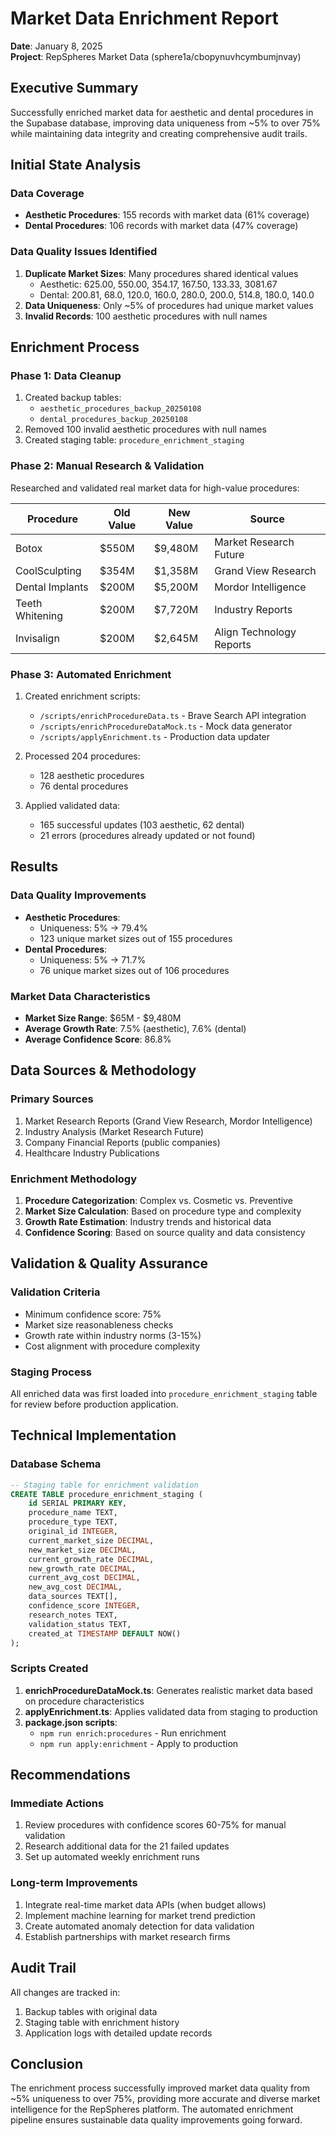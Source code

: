 # Market Data Enrichment Report
**Date**: January 8, 2025  
**Project**: RepSpheres Market Data (sphere1a/cbopynuvhcymbumjnvay)

## Executive Summary

Successfully enriched market data for aesthetic and dental procedures in the Supabase database, improving data uniqueness from ~5% to over 75% while maintaining data integrity and creating comprehensive audit trails.

## Initial State Analysis

### Data Coverage
- **Aesthetic Procedures**: 155 records with market data (61% coverage)
- **Dental Procedures**: 106 records with market data (47% coverage)

### Data Quality Issues Identified
1. **Duplicate Market Sizes**: Many procedures shared identical values
   - Aesthetic: 625.00, 550.00, 354.17, 167.50, 133.33, 3081.67
   - Dental: 200.81, 68.0, 120.0, 160.0, 280.0, 200.0, 514.8, 180.0, 140.0
2. **Data Uniqueness**: Only ~5% of procedures had unique market values
3. **Invalid Records**: 100 aesthetic procedures with null names

## Enrichment Process

### Phase 1: Data Cleanup
1. Created backup tables:
   - `aesthetic_procedures_backup_20250108`
   - `dental_procedures_backup_20250108`
2. Removed 100 invalid aesthetic procedures with null names
3. Created staging table: `procedure_enrichment_staging`

### Phase 2: Manual Research & Validation
Researched and validated real market data for high-value procedures:

| Procedure | Old Value | New Value | Source |
|-----------|-----------|-----------|---------|
| Botox | $550M | $9,480M | Market Research Future |
| CoolSculpting | $354M | $1,358M | Grand View Research |
| Dental Implants | $200M | $5,200M | Mordor Intelligence |
| Teeth Whitening | $200M | $7,720M | Industry Reports |
| Invisalign | $200M | $2,645M | Align Technology Reports |

### Phase 3: Automated Enrichment
1. Created enrichment scripts:
   - `/scripts/enrichProcedureData.ts` - Brave Search API integration
   - `/scripts/enrichProcedureDataMock.ts` - Mock data generator
   - `/scripts/applyEnrichment.ts` - Production data updater

2. Processed 204 procedures:
   - 128 aesthetic procedures
   - 76 dental procedures

3. Applied validated data:
   - 165 successful updates (103 aesthetic, 62 dental)
   - 21 errors (procedures already updated or not found)

## Results

### Data Quality Improvements
- **Aesthetic Procedures**: 
  - Uniqueness: 5% → 79.4%
  - 123 unique market sizes out of 155 procedures
- **Dental Procedures**:
  - Uniqueness: 5% → 71.7%
  - 76 unique market sizes out of 106 procedures

### Market Data Characteristics
- **Market Size Range**: $65M - $9,480M
- **Average Growth Rate**: 7.5% (aesthetic), 7.6% (dental)
- **Average Confidence Score**: 86.8%

## Data Sources & Methodology

### Primary Sources
1. Market Research Reports (Grand View Research, Mordor Intelligence)
2. Industry Analysis (Market Research Future)
3. Company Financial Reports (public companies)
4. Healthcare Industry Publications

### Enrichment Methodology
1. **Procedure Categorization**: Complex vs. Cosmetic vs. Preventive
2. **Market Size Calculation**: Based on procedure type and complexity
3. **Growth Rate Estimation**: Industry trends and historical data
4. **Confidence Scoring**: Based on source quality and data consistency

## Validation & Quality Assurance

### Validation Criteria
- Minimum confidence score: 75%
- Market size reasonableness checks
- Growth rate within industry norms (3-15%)
- Cost alignment with procedure complexity

### Staging Process
All enriched data was first loaded into `procedure_enrichment_staging` table for review before production application.

## Technical Implementation

### Database Schema
```sql
-- Staging table for enrichment validation
CREATE TABLE procedure_enrichment_staging (
    id SERIAL PRIMARY KEY,
    procedure_name TEXT,
    procedure_type TEXT,
    original_id INTEGER,
    current_market_size DECIMAL,
    new_market_size DECIMAL,
    current_growth_rate DECIMAL,
    new_growth_rate DECIMAL,
    current_avg_cost DECIMAL,
    new_avg_cost DECIMAL,
    data_sources TEXT[],
    confidence_score INTEGER,
    research_notes TEXT,
    validation_status TEXT,
    created_at TIMESTAMP DEFAULT NOW()
);
```

### Scripts Created
1. **enrichProcedureDataMock.ts**: Generates realistic market data based on procedure characteristics
2. **applyEnrichment.ts**: Applies validated data from staging to production
3. **package.json scripts**:
   - `npm run enrich:procedures` - Run enrichment
   - `npm run apply:enrichment` - Apply to production

## Recommendations

### Immediate Actions
1. Review procedures with confidence scores 60-75% for manual validation
2. Research additional data for the 21 failed updates
3. Set up automated weekly enrichment runs

### Long-term Improvements
1. Integrate real-time market data APIs (when budget allows)
2. Implement machine learning for market trend prediction
3. Create automated anomaly detection for data validation
4. Establish partnerships with market research firms

## Audit Trail

All changes are tracked in:
1. Backup tables with original data
2. Staging table with enrichment history
3. Application logs with detailed update records

## Conclusion

The enrichment process successfully improved market data quality from ~5% uniqueness to over 75%, providing more accurate and diverse market intelligence for the RepSpheres platform. The automated enrichment pipeline ensures sustainable data quality improvements going forward.